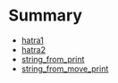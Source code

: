 # Summary

- [hatra1](./hatra1.md)
- [hatra2](./hatra2.md)
- [string_from_print](./string_from_print.md)
- [string_from_move_print](./string_from_move_print.md)
